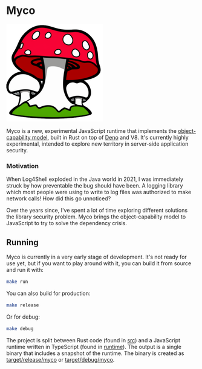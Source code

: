 # Myco

![logo](./docs/logo-small.png)

Myco is a new, experimental JavaScript runtime that implements the
[object-capability model](https://en.wikipedia.org/wiki/Object-capability_model), built in Rust
on top of [Deno](https://github.com/denoland/deno) and V8. It's currently highly experimental,
intended to explore new territory in server-side application security.

### Motivation

When Log4Shell exploded in the Java world in 2021, I was immediately struck by how preventable the bug
should have been. A logging library which most people were using to write to log files was  authorized
to make network calls! How did this go unnoticed?

Over the years since, I've spent a lot of time exploring different solutions the library security
problem. Myco brings the object-capability model to JavaScript to try to solve the dependency crisis.

## Running

Myco is currently in a very early stage of development. It's not ready for use yet, but if you want
to play around with it, you can build it from source and run it with:

```sh
make run
```

You can also build for production:

```sh
make release
```

Or for debug:

```sh
make debug
```

The project is split between Rust code (found in [src](./src)) and a JavaScript runtime
written in TypeScript (found in [runtime](./runtime)). The output is a single binary that
includes a snapshot of the runtime. The binary is created as
[target/release/myco](./target/release/myco) or [target/debug/myco](./target/debug/myco).
